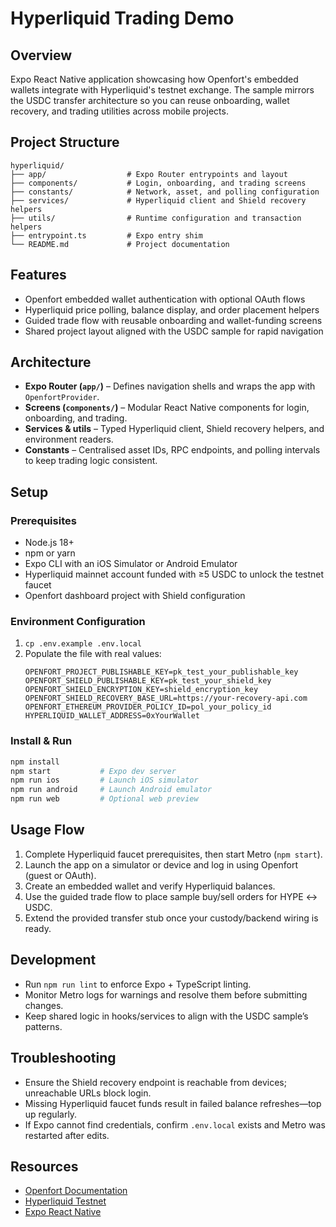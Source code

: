 # Hyperliquid Trading Demo

## Overview
Expo React Native application showcasing how Openfort's embedded wallets integrate with Hyperliquid's testnet exchange. The sample mirrors the USDC transfer architecture so you can reuse onboarding, wallet recovery, and trading utilities across mobile projects.

## Project Structure
```
hyperliquid/
├── app/                  # Expo Router entrypoints and layout
├── components/           # Login, onboarding, and trading screens
├── constants/            # Network, asset, and polling configuration
├── services/             # Hyperliquid client and Shield recovery helpers
├── utils/                # Runtime configuration and transaction helpers
├── entrypoint.ts         # Expo entry shim
└── README.md             # Project documentation
```

## Features
- Openfort embedded wallet authentication with optional OAuth flows
- Hyperliquid price polling, balance display, and order placement helpers
- Guided trade flow with reusable onboarding and wallet-funding screens
- Shared project layout aligned with the USDC sample for rapid navigation

## Architecture
- **Expo Router (`app/`)** – Defines navigation shells and wraps the app with `OpenfortProvider`.
- **Screens (`components/`)** – Modular React Native components for login, onboarding, and trading.
- **Services & utils** – Typed Hyperliquid client, Shield recovery helpers, and environment readers.
- **Constants** – Centralised asset IDs, RPC endpoints, and polling intervals to keep trading logic consistent.

## Setup

### Prerequisites
- Node.js 18+
- npm or yarn
- Expo CLI with an iOS Simulator or Android Emulator
- Hyperliquid mainnet account funded with ≥5 USDC to unlock the testnet faucet
- Openfort dashboard project with Shield configuration

### Environment Configuration
1. `cp .env.example .env.local`
2. Populate the file with real values:
   ```env
   OPENFORT_PROJECT_PUBLISHABLE_KEY=pk_test_your_publishable_key
   OPENFORT_SHIELD_PUBLISHABLE_KEY=pk_test_your_shield_key
   OPENFORT_SHIELD_ENCRYPTION_KEY=shield_encryption_key
   OPENFORT_SHIELD_RECOVERY_BASE_URL=https://your-recovery-api.com
   OPENFORT_ETHEREUM_PROVIDER_POLICY_ID=pol_your_policy_id
   HYPERLIQUID_WALLET_ADDRESS=0xYourWallet
   ```

### Install & Run
```bash
npm install
npm start           # Expo dev server
npm run ios         # Launch iOS simulator
npm run android     # Launch Android emulator
npm run web         # Optional web preview
```

## Usage Flow
1. Complete Hyperliquid faucet prerequisites, then start Metro (`npm start`).
2. Launch the app on a simulator or device and log in using Openfort (guest or OAuth).
3. Create an embedded wallet and verify Hyperliquid balances.
4. Use the guided trade flow to place sample buy/sell orders for HYPE ↔︎ USDC.
5. Extend the provided transfer stub once your custody/backend wiring is ready.

## Development
- Run `npm run lint` to enforce Expo + TypeScript linting.
- Monitor Metro logs for warnings and resolve them before submitting changes.
- Keep shared logic in hooks/services to align with the USDC sample’s patterns.

## Troubleshooting
- Ensure the Shield recovery endpoint is reachable from devices; unreachable URLs block login.
- Missing Hyperliquid faucet funds result in failed balance refreshes—top up regularly.
- If Expo cannot find credentials, confirm `.env.local` exists and Metro was restarted after edits.

## Resources
- [Openfort Documentation](https://docs.openfort.xyz)
- [Hyperliquid Testnet](https://app.hyperliquid-testnet.xyz/drip)
- [Expo React Native](https://expo.dev/)
